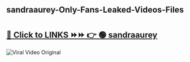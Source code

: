 
 ## sandraaurey-Only-Fans-Leaked-Videos-Files

# <h2><a href="https://mediaupload.pro?sandraaurey">🔗 Click to LINKS ⏩⏩ 👉 🟢 sandraaurey </a></h2>

<a href="https://mediaupload.pro?sandraaurey" rel="nofollow" data-target="animated-image.originalLink"><img src="https://i.ibb.co.com/xMMVF88/686577567.gif" alt="Viral Video Original" style="max-width: 100%; display: inline-block;" data-target="animated-image.originalImage"></a>